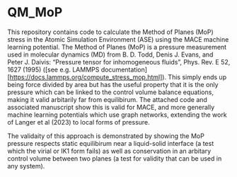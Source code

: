 # QM_MoP

This repository contains code to calculate the Method of Planes (MoP) stress in the Atomic Simulation Environment (ASE) using the MACE machine learning potential. The Method of Planes (MoP) is a pressure measurement used in molecular dynamics (MD) from B. D. Todd, Denis J. Evans, and Peter J. Daivis: “Pressure tensor for inhomogeneous fluids”, Phys. Rev. E 52, 1627 (1995) ([see e.g. LAMMPS documentation][https://docs.lammps.org/compute_stress_mop.html]). This simply ends up being force divided by area but has the useful property that it is the only pressure which can be linked to the control volume balance equations, making it valid arbitarily far from equilibirum. The attached code and associated manuscript show this is valid for MACE, and more generally machine learning potentials which use graph networks, extending the work of Langer et al (2023) to local forms of pressure.

The validaity of this approach is demonstrated by showing the MoP pressure respects static equilibirum near a liquid-solid interface (a test which the virial or IK1 form fails) as well as conservation in an arbitary control volume between two planes (a test for validity that can be used in any system).

